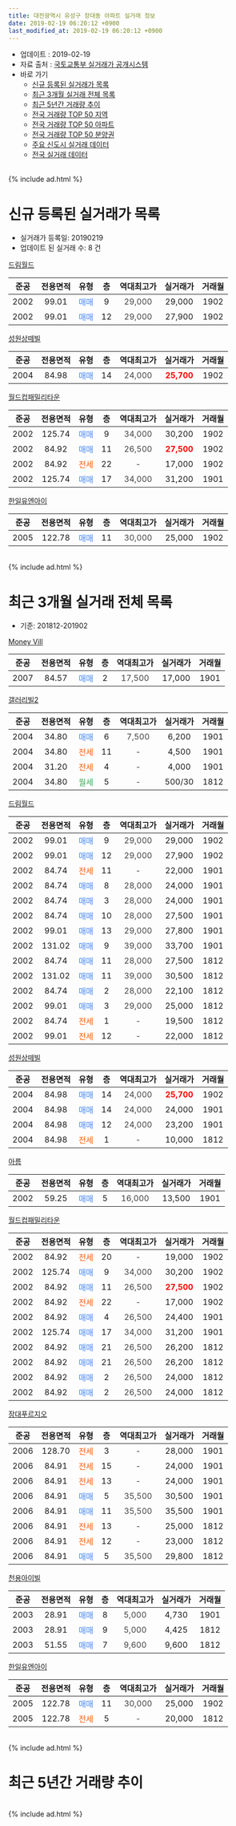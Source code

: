 ```yaml
---
title: 대전광역시 유성구 장대동 아파트 실거래 정보
date: 2019-02-19 06:20:12 +0900
last_modified_at: 2019-02-19 06:20:12 +0900
---
```


* 업데이트 : 2019-02-19
* 자료 출처 : [국토교통부 실거래가 공개시스템](http://rt.molit.go.kr)
* 바로 가기
    * [신규 등록된 실거래가 목록](#신규-등록된-실거래가-목록)
    * [최근 3개월 실거래 전체 목록](#최근-3개월-실거래-전체-목록)
    * [최근 5년간 거래량 추이](#최근-5년간-거래량-추이)
    * [전국 거래량 TOP 50 지역](https://ayogom.github.io/apt-trade-info/최근-3개월-전국에서-가장-거래가-많이-발생한-지역)
    * [전국 거래량 TOP 50 아파트](https://ayogom.github.io/apt-trade-info/최근-3개월-전국에서-가장-거래가-많이-발생한-아파트)
    * [전국 거래량 TOP 50 분양권](https://ayogom.github.io/apt-trade-info/최근-3개월-전국에서-가장-거래가-많이-발생한-분양권)
    * [주요 신도시 실거래 데이터](https://ayogom.github.io/apt-trade-info/주요-신도시)
    * [전국 실거래 데이터](https://ayogom.github.io/apt-trade-info/전국)
<br>
{% include ad.html %}
<br>

# 신규 등록된 실거래가 목록
* 실거래가 등록일: 20190219
* 업데이트 된 실거래 수: 8 건


[드림월드](https://search.naver.com/search.naver?query=%EB%8C%80%EC%A0%84%EA%B4%91%EC%97%AD%EC%8B%9C+%EC%9C%A0%EC%84%B1%EA%B5%AC+%EC%9E%A5%EB%8C%80%EB%8F%99+%EB%93%9C%EB%A6%BC%EC%9B%94%EB%93%9C)

|준공|전용면적|유형|층|역대최고가|실거래가|거래월|
|:---:|:---:|:---:|:---:|:---:|:---:|:---:|
|2002|99.01|<span style="color:#4285f3">매매</span>|9|<span style="color:#444444">29,000</span>|29,000|1902|
|2002|99.01|<span style="color:#4285f3">매매</span>|12|<span style="color:#444444">29,000</span>|27,900|1902|

[성원상떼빌](https://search.naver.com/search.naver?query=%EB%8C%80%EC%A0%84%EA%B4%91%EC%97%AD%EC%8B%9C+%EC%9C%A0%EC%84%B1%EA%B5%AC+%EC%9E%A5%EB%8C%80%EB%8F%99+%EC%84%B1%EC%9B%90%EC%83%81%EB%96%BC%EB%B9%8C)

|준공|전용면적|유형|층|역대최고가|실거래가|거래월|
|:---:|:---:|:---:|:---:|:---:|:---:|:---:|
|2004|84.98|<span style="color:#4285f3">매매</span>|14|<span style="color:#444444">24,000</span>|<b><span style="color:#ff0000">25,700</span></b>|1902|

[월드컵패밀리타운](https://search.naver.com/search.naver?query=%EB%8C%80%EC%A0%84%EA%B4%91%EC%97%AD%EC%8B%9C+%EC%9C%A0%EC%84%B1%EA%B5%AC+%EC%9E%A5%EB%8C%80%EB%8F%99+%EC%9B%94%EB%93%9C%EC%BB%B5%ED%8C%A8%EB%B0%80%EB%A6%AC%ED%83%80%EC%9A%B4)

|준공|전용면적|유형|층|역대최고가|실거래가|거래월|
|:---:|:---:|:---:|:---:|:---:|:---:|:---:|
|2002|125.74|<span style="color:#4285f3">매매</span>|9|<span style="color:#444444">34,000</span>|30,200|1902|
|2002|84.92|<span style="color:#4285f3">매매</span>|11|<span style="color:#444444">26,500</span>|<b><span style="color:#ff0000">27,500</span></b>|1902|
|2002|84.92|<span style="color:#ff5a00">전세</span>|22|<span style="color:#444444">-</span>|17,000|1902|
|2002|125.74|<span style="color:#4285f3">매매</span>|17|<span style="color:#444444">34,000</span>|31,200|1901|

[한일유엔아이](https://search.naver.com/search.naver?query=%EB%8C%80%EC%A0%84%EA%B4%91%EC%97%AD%EC%8B%9C+%EC%9C%A0%EC%84%B1%EA%B5%AC+%EC%9E%A5%EB%8C%80%EB%8F%99+%ED%95%9C%EC%9D%BC%EC%9C%A0%EC%97%94%EC%95%84%EC%9D%B4)

|준공|전용면적|유형|층|역대최고가|실거래가|거래월|
|:---:|:---:|:---:|:---:|:---:|:---:|:---:|
|2005|122.78|<span style="color:#4285f3">매매</span>|11|<span style="color:#444444">30,000</span>|25,000|1902|


<br>
{% include ad.html %}
<br>

# 최근 3개월 실거래 전체 목록
* 기준: 201812-201902


[Money Vill](https://search.naver.com/search.naver?query=%EB%8C%80%EC%A0%84%EA%B4%91%EC%97%AD%EC%8B%9C+%EC%9C%A0%EC%84%B1%EA%B5%AC+%EC%9E%A5%EB%8C%80%EB%8F%99+Money+Vill)

|준공|전용면적|유형|층|역대최고가|실거래가|거래월|
|:---:|:---:|:---:|:---:|:---:|:---:|:---:|
|2007|84.57|<span style="color:#4285f3">매매</span>|2|<span style="color:#444444">17,500</span>|17,000|1901|

[갤러리빌2](https://search.naver.com/search.naver?query=%EB%8C%80%EC%A0%84%EA%B4%91%EC%97%AD%EC%8B%9C+%EC%9C%A0%EC%84%B1%EA%B5%AC+%EC%9E%A5%EB%8C%80%EB%8F%99+%EA%B0%A4%EB%9F%AC%EB%A6%AC%EB%B9%8C2)

|준공|전용면적|유형|층|역대최고가|실거래가|거래월|
|:---:|:---:|:---:|:---:|:---:|:---:|:---:|
|2004|34.80|<span style="color:#4285f3">매매</span>|6|<span style="color:#444444">7,500</span>|6,200|1901|
|2004|34.80|<span style="color:#ff5a00">전세</span>|11|<span style="color:#444444">-</span>|4,500|1901|
|2004|31.20|<span style="color:#ff5a00">전세</span>|4|<span style="color:#444444">-</span>|4,000|1901|
|2004|34.80|<span style="color:#34a853">월세</span>|5|<span style="color:#444444">-</span>|500/30|1812|

[드림월드](https://search.naver.com/search.naver?query=%EB%8C%80%EC%A0%84%EA%B4%91%EC%97%AD%EC%8B%9C+%EC%9C%A0%EC%84%B1%EA%B5%AC+%EC%9E%A5%EB%8C%80%EB%8F%99+%EB%93%9C%EB%A6%BC%EC%9B%94%EB%93%9C)

|준공|전용면적|유형|층|역대최고가|실거래가|거래월|
|:---:|:---:|:---:|:---:|:---:|:---:|:---:|
|2002|99.01|<span style="color:#4285f3">매매</span>|9|<span style="color:#444444">29,000</span>|29,000|1902|
|2002|99.01|<span style="color:#4285f3">매매</span>|12|<span style="color:#444444">29,000</span>|27,900|1902|
|2002|84.74|<span style="color:#ff5a00">전세</span>|11|<span style="color:#444444">-</span>|22,000|1901|
|2002|84.74|<span style="color:#4285f3">매매</span>|8|<span style="color:#444444">28,000</span>|24,000|1901|
|2002|84.74|<span style="color:#4285f3">매매</span>|3|<span style="color:#444444">28,000</span>|24,000|1901|
|2002|84.74|<span style="color:#4285f3">매매</span>|10|<span style="color:#444444">28,000</span>|27,500|1901|
|2002|99.01|<span style="color:#4285f3">매매</span>|13|<span style="color:#444444">29,000</span>|27,800|1901|
|2002|131.02|<span style="color:#4285f3">매매</span>|9|<span style="color:#444444">39,000</span>|33,700|1901|
|2002|84.74|<span style="color:#4285f3">매매</span>|11|<span style="color:#444444">28,000</span>|27,500|1812|
|2002|131.02|<span style="color:#4285f3">매매</span>|11|<span style="color:#444444">39,000</span>|30,500|1812|
|2002|84.74|<span style="color:#4285f3">매매</span>|2|<span style="color:#444444">28,000</span>|22,100|1812|
|2002|99.01|<span style="color:#4285f3">매매</span>|3|<span style="color:#444444">29,000</span>|25,000|1812|
|2002|84.74|<span style="color:#ff5a00">전세</span>|1|<span style="color:#444444">-</span>|19,500|1812|
|2002|99.01|<span style="color:#ff5a00">전세</span>|12|<span style="color:#444444">-</span>|22,000|1812|

[성원상떼빌](https://search.naver.com/search.naver?query=%EB%8C%80%EC%A0%84%EA%B4%91%EC%97%AD%EC%8B%9C+%EC%9C%A0%EC%84%B1%EA%B5%AC+%EC%9E%A5%EB%8C%80%EB%8F%99+%EC%84%B1%EC%9B%90%EC%83%81%EB%96%BC%EB%B9%8C)

|준공|전용면적|유형|층|역대최고가|실거래가|거래월|
|:---:|:---:|:---:|:---:|:---:|:---:|:---:|
|2004|84.98|<span style="color:#4285f3">매매</span>|14|<span style="color:#444444">24,000</span>|<b><span style="color:#ff0000">25,700</span></b>|1902|
|2004|84.98|<span style="color:#4285f3">매매</span>|14|<span style="color:#444444">24,000</span>|24,000|1901|
|2004|84.98|<span style="color:#4285f3">매매</span>|12|<span style="color:#444444">24,000</span>|23,200|1901|
|2004|84.98|<span style="color:#ff5a00">전세</span>|1|<span style="color:#444444">-</span>|10,000|1812|

[아름](https://search.naver.com/search.naver?query=%EB%8C%80%EC%A0%84%EA%B4%91%EC%97%AD%EC%8B%9C+%EC%9C%A0%EC%84%B1%EA%B5%AC+%EC%9E%A5%EB%8C%80%EB%8F%99+%EC%95%84%EB%A6%84)

|준공|전용면적|유형|층|역대최고가|실거래가|거래월|
|:---:|:---:|:---:|:---:|:---:|:---:|:---:|
|2002|59.25|<span style="color:#4285f3">매매</span>|5|<span style="color:#444444">16,000</span>|13,500|1901|

[월드컵패밀리타운](https://search.naver.com/search.naver?query=%EB%8C%80%EC%A0%84%EA%B4%91%EC%97%AD%EC%8B%9C+%EC%9C%A0%EC%84%B1%EA%B5%AC+%EC%9E%A5%EB%8C%80%EB%8F%99+%EC%9B%94%EB%93%9C%EC%BB%B5%ED%8C%A8%EB%B0%80%EB%A6%AC%ED%83%80%EC%9A%B4)

|준공|전용면적|유형|층|역대최고가|실거래가|거래월|
|:---:|:---:|:---:|:---:|:---:|:---:|:---:|
|2002|84.92|<span style="color:#ff5a00">전세</span>|20|<span style="color:#444444">-</span>|19,000|1902|
|2002|125.74|<span style="color:#4285f3">매매</span>|9|<span style="color:#444444">34,000</span>|30,200|1902|
|2002|84.92|<span style="color:#4285f3">매매</span>|11|<span style="color:#444444">26,500</span>|<b><span style="color:#ff0000">27,500</span></b>|1902|
|2002|84.92|<span style="color:#ff5a00">전세</span>|22|<span style="color:#444444">-</span>|17,000|1902|
|2002|84.92|<span style="color:#4285f3">매매</span>|4|<span style="color:#444444">26,500</span>|24,400|1901|
|2002|125.74|<span style="color:#4285f3">매매</span>|17|<span style="color:#444444">34,000</span>|31,200|1901|
|2002|84.92|<span style="color:#4285f3">매매</span>|21|<span style="color:#444444">26,500</span>|26,200|1812|
|2002|84.92|<span style="color:#4285f3">매매</span>|21|<span style="color:#444444">26,500</span>|26,200|1812|
|2002|84.92|<span style="color:#4285f3">매매</span>|2|<span style="color:#444444">26,500</span>|24,000|1812|
|2002|84.92|<span style="color:#4285f3">매매</span>|2|<span style="color:#444444">26,500</span>|24,000|1812|

[장대푸르지오](https://search.naver.com/search.naver?query=%EB%8C%80%EC%A0%84%EA%B4%91%EC%97%AD%EC%8B%9C+%EC%9C%A0%EC%84%B1%EA%B5%AC+%EC%9E%A5%EB%8C%80%EB%8F%99+%EC%9E%A5%EB%8C%80%ED%91%B8%EB%A5%B4%EC%A7%80%EC%98%A4)

|준공|전용면적|유형|층|역대최고가|실거래가|거래월|
|:---:|:---:|:---:|:---:|:---:|:---:|:---:|
|2006|128.70|<span style="color:#ff5a00">전세</span>|3|<span style="color:#444444">-</span>|28,000|1901|
|2006|84.91|<span style="color:#ff5a00">전세</span>|15|<span style="color:#444444">-</span>|24,000|1901|
|2006|84.91|<span style="color:#ff5a00">전세</span>|13|<span style="color:#444444">-</span>|24,000|1901|
|2006|84.91|<span style="color:#4285f3">매매</span>|5|<span style="color:#444444">35,500</span>|30,500|1901|
|2006|84.91|<span style="color:#4285f3">매매</span>|11|<span style="color:#444444">35,500</span>|35,500|1901|
|2006|84.91|<span style="color:#ff5a00">전세</span>|13|<span style="color:#444444">-</span>|25,000|1812|
|2006|84.91|<span style="color:#ff5a00">전세</span>|12|<span style="color:#444444">-</span>|23,000|1812|
|2006|84.91|<span style="color:#4285f3">매매</span>|5|<span style="color:#444444">35,500</span>|29,800|1812|


<script async src="//pagead2.googlesyndication.com/pagead/js/adsbygoogle.js"></script>
<!-- 기본 -->
<ins class="adsbygoogle"
     style="display:block"
     data-ad-client="ca-pub-2446590836940007"
     data-ad-slot="1659523306"
     data-ad-format="auto"
     data-full-width-responsive="true"></ins>
<script>
(adsbygoogle = window.adsbygoogle || []).push({});
</script>


[천용아이빌](https://search.naver.com/search.naver?query=%EB%8C%80%EC%A0%84%EA%B4%91%EC%97%AD%EC%8B%9C+%EC%9C%A0%EC%84%B1%EA%B5%AC+%EC%9E%A5%EB%8C%80%EB%8F%99+%EC%B2%9C%EC%9A%A9%EC%95%84%EC%9D%B4%EB%B9%8C)

|준공|전용면적|유형|층|역대최고가|실거래가|거래월|
|:---:|:---:|:---:|:---:|:---:|:---:|:---:|
|2003|28.91|<span style="color:#4285f3">매매</span>|8|<span style="color:#444444">5,000</span>|4,730|1901|
|2003|28.91|<span style="color:#4285f3">매매</span>|9|<span style="color:#444444">5,000</span>|4,425|1812|
|2003|51.55|<span style="color:#4285f3">매매</span>|7|<span style="color:#444444">9,600</span>|9,600|1812|

[한일유엔아이](https://search.naver.com/search.naver?query=%EB%8C%80%EC%A0%84%EA%B4%91%EC%97%AD%EC%8B%9C+%EC%9C%A0%EC%84%B1%EA%B5%AC+%EC%9E%A5%EB%8C%80%EB%8F%99+%ED%95%9C%EC%9D%BC%EC%9C%A0%EC%97%94%EC%95%84%EC%9D%B4)

|준공|전용면적|유형|층|역대최고가|실거래가|거래월|
|:---:|:---:|:---:|:---:|:---:|:---:|:---:|
|2005|122.78|<span style="color:#4285f3">매매</span>|11|<span style="color:#444444">30,000</span>|25,000|1902|
|2005|122.78|<span style="color:#ff5a00">전세</span>|5|<span style="color:#444444">-</span>|20,000|1812|


<br>
{% include ad.html %}
<br>

# 최근 5년간 거래량 추이


<div style="width:100%;">
    <canvas id="deal_progress" height="200"></canvas>
</div>

<script>
new Chart(document.getElementById("deal_progress"), {
    type: 'line',
    data: {
        labels: ['201402','201403','201404','201405','201406','201407','201408','201409','201410','201411','201412','201501','201502','201503','201504','201505','201506','201507','201508','201509','201510','201511','201512','201601','201602','201603','201604','201605','201606','201607','201608','201609','201610','201611','201612','201701','201702','201703','201704','201705','201706','201707','201708','201709','201710','201711','201712','201801','201802','201803','201804','201805','201806','201807','201808','201809','201810','201811','201812','201901','201902'],
        datasets: [{
            label: '매매',
            pointRadius: 1,
            data: [11, 14, 14, 13, 4, 11, 9, 10, 13, 12, 7, 17, 12, 20, 10, 9, 11, 12, 11, 13, 18, 20, 17, 12, 12, 17, 18, 8, 18, 7, 11, 12, 27, 18, 20, 10, 23, 15, 13, 13, 16, 13, 13, 8, 7, 17, 15, 20, 14, 8, 11, 6, 11, 11, 10, 15, 16, 10, 11, 15, 6],
            borderColor: "rgba(255, 201, 14, 1)",
            backgroundColor: "rgba(255, 201, 14, 0.5)",
            fill: false,
            lineTension: 0
        },{
            label: '전월세',
            pointRadius: 1,
            data: [8, 13, 7, 13, 9, 6, 10, 9, 10, 5, 9, 14, 7, 15, 9, 8, 12, 6, 7, 11, 12, 6, 8, 10, 9, 4, 5, 13, 9, 8, 2, 6, 8, 6, 9, 9, 8, 12, 7, 5, 7, 3, 6, 3, 11, 9, 5, 8, 6, 3, 5, 10, 8, 2, 3, 5, 3, 13, 7, 6, 2],
            borderColor: "rgba(0, 141, 185, 1)",
            backgroundColor: "rgba(0, 141, 185, 0.5)",
            fill: false,
            lineTension: 0
        }
        ]
    },
    options: {
        responsive: true,
        title: {
            display: false
        },
        tooltips: {
            mode: 'index',
            intersect: false
        },
        hover: {
            mode: 'nearest',
            intersect: true
        },
        scales: {
            xAxes: [{
                display: true,
                scaleLabel: {
                    display: true,
                    labelString: '년/월'
                }
            }],
            yAxes: [{
                display: true,
                ticks: {
                    suggestedMin: 0,
                },
                scaleLabel: {
                    display: true,
                    labelString: '실거래 수'
                }
            }]
        }
    }
});

</script>


<br>
{% include ad.html %}
<br>

